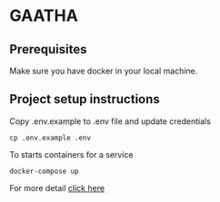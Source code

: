 # GAATHA

## Prerequisites

Make sure you have docker in your local machine.

## Project setup instructions

Copy .env.example to .env file and update credentials
```
cp .env.example .env
```
To starts containers for a service
```
docker-compose up
```
For more detail [click here](https://docs.docker.com/compose/django/)

